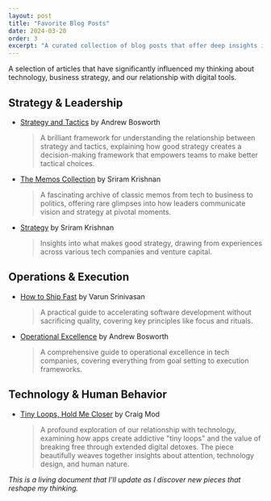 ```yaml
---
layout: post
title: "Favorite Blog Posts"
date: 2024-03-20
order: 3
excerpt: "A curated collection of blog posts that offer deep insights into strategy, technology, and human behavior."
---
```


A selection of articles that have significantly influenced my thinking about technology, business strategy, and our relationship with digital tools.

## Strategy & Leadership

- [Strategy and Tactics](https://boz.com/articles/strategy-tactics) by Andrew Bosworth
  > A brilliant framework for understanding the relationship between strategy and tactics, explaining how good strategy creates a decision-making framework that empowers teams to make better tactical choices.

- [The Memos Collection](https://sriramk.com/memos/) by Sriram Krishnan
  > A fascinating archive of classic memos from tech to business to politics, offering rare glimpses into how leaders communicate vision and strategy at pivotal moments.

- [Strategy](https://sriramk.com/strategy) by Sriram Krishnan
  > Insights into what makes good strategy, drawing from experiences across various tech companies and venture capital.

## Operations & Execution

- [How to Ship Fast](https://www.varunsrinivasan.com/2024/08/17/how-to-ship-fast) by Varun Srinivasan  
  > A practical guide to accelerating software development without sacrificing quality, covering key principles like focus and rituals.

- [Operational Excellence](https://boz.com/articles/ops) by Andrew Bosworth
  > A comprehensive guide to operational excellence in tech companies, covering everything from goal setting to execution frameworks.

## Technology & Human Behavior

- [Tiny Loops, Hold Me Closer](https://craigmod.com/roden/027/) by Craig Mod
  > A profound exploration of our relationship with technology, examining how apps create addictive "tiny loops" and the value of breaking free through extended digital detoxes. The piece beautifully weaves together insights about attention, technology design, and human nature.

*This is a living document that I'll update as I discover new pieces that reshape my thinking.* 
